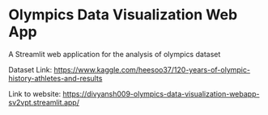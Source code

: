 # Olympics Data Visualization Web App
A Streamlit web application for the analysis of olympics dataset

Dataset Link: https://www.kaggle.com/heesoo37/120-years-of-olympic-history-athletes-and-results

Link to website: https://divyansh009-olympics-data-visualization-webapp-sv2vpt.streamlit.app/
